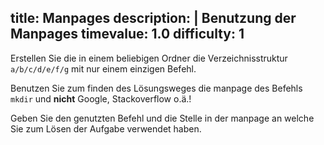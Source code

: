 title: Manpages
description: |
  Benutzung der Manpages
timevalue: 1.0
difficulty: 1
---
Erstellen Sie die in einem beliebigen Ordner die Verzeichnisstruktur `a/b/c/d/e/f/g` mit nur einem einzigen Befehl.

Benutzen Sie zum finden des Lösungsweges die manpage des Befehls `mkdir` und **nicht** Google, Stackoverflow o.ä.!

Geben Sie den genutzten Befehl und die Stelle in der manpage an welche Sie zum Lösen der Aufgabe verwendet haben.